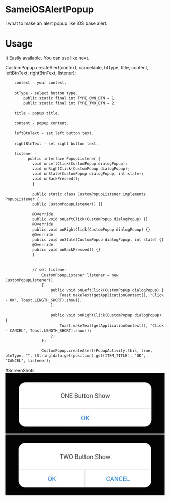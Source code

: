 # SameiOSAlertPopup

I wnat to make an alert popup like iOS base alert.

# Usage
It Easily available.
You can use like next.

CustomPopup.createAlert(context, cancelable, btType, title, content, leftBtnText, rightBtnText, listener);
```
	context - your context.
	
	btType - select button type.
		public static final int TYPE_OWN_BTN = 1;
		public static final int TYPE_TWO_BTN = 2;
    
	title - popup title.
	
	content - popup content.
	
	leftBtnText - set left button text.
	
	rightBtnText - set right button text.
	
	listener - 
	      public interface PopupListener {
	      	void onLeftClick(CustomPopup dialogPopup);
	      	void onRightClick(CustomPopup dialogPopup);
	      	void onState(CustomPopup dialogPopup, int state);
	      	void onBackPressed();
	    	}
	    
	    	public static class CustomPopupListener implements PopupListener {
	      	public CustomPopupListener() {}
	      
	      	@Override
	      	public void onLeftClick(CustomPopup dialogPopup) {}
	      	@Override
	      	public void onRightClick(CustomPopup dialogPopup) {}
	      	@Override
	      	public void onState(CustomPopup dialogPopup, int state) {}
	      	@Override
	      	public void onBackPressed() {}
	    	}
	    	
	    	
	    	// set listener
				CustomPopupListener listener = new CustomPopupListener()
				{
					public void onLeftClick(CustomPopup dialogPopup) {
						Toast.makeText(getApplicationContext(), "Click - OK", Toast.LENGTH_SHORT).show();
					};
					
					public void onRightClick(CustomPopup dialogPopup) {
						Toast.makeText(getApplicationContext(), "Click - CANCEL", Toast.LENGTH_SHORT).show();
					};
				};
				
				CustomPopup.createAlert(PopupActivity.this, true, btnType, "", (String)data.get(position).get(ITEM_TITLE), "OK", "CANCEL", listener);
```

#ScreenShots
![](Screenshot/one_button.png)
![](Screenshot/two_button.png)
